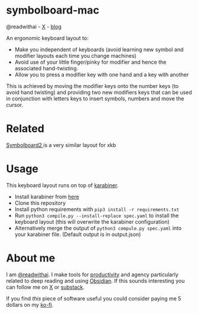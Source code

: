 # symbolboard-mac
@readwithai - [X](https://x.com/reawithai) - [blog](https://readwithai.substack.com)

An ergonomic keyboard layout to:

* Make you independent of keyboards (avoid learning new symbol and modifier layouts each time you change machines)
* Avoid use of your little finger/pinky for modifier and hence the associated hand-twisting.
* Allow you to press a modifier key with one hand and a key with another

This is achieved by moving the modifier keys onto the number keys (to avoid hand twisting) and providing two new modifiers keys that can be used in conjunction with letters keys to insert symbols, numbers and move the cursor.

# Related
[Symbolboard2
](https://github.com/talwrii/symbolboard2) is a very similar layout for xkb

# Usage
This keyboard layout runs on top of [karabiner](https://karabiner-elements.pqrs.org/).

- Install karabiner from [here](https://karabiner-elements.pqrs.org/)
- Clone this repository
- Install python requirements with `pip3 install -r requirements.txt`
- Run `python3 compile.py --install-replace spec.yaml` to install the keyboard layout (this will overwrite the karabiner configuration)
- Alternatively merge the output of `python3 compule.py spec.yaml` into your karabiner file. (Default output is in output.json)


# About me 
I am [@readwithai](https://x.com/readwithai). I make tools for [productivity](https://readwithai.substack.com/p/obsidian-plugin-repl) and agency particularly related to deep reading and using [Obsidian](https://readwithai.substack.com/p/what-exactly-is-obsidian). If this sounds interesting you can follow me on [X](https://x.com/readwithai) or [substack](https://readwithai.substack.com). 

If you find *this* piece of software useful you could consider paying me 5 dollars on my [ko-fi](https://ko-fi.com/readwithai).
